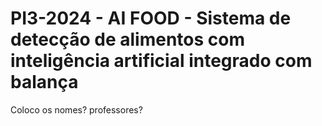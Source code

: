 # PI3-2024 - AI FOOD -  Sistema de detecção de alimentos com inteligência artificial integrado com balança

Coloco os nomes? professores? 
